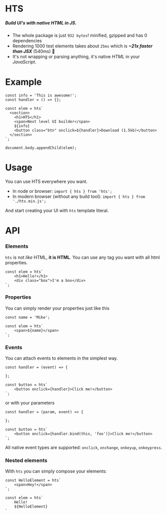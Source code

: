 # **HTS**
##### Build UI's with native HTML in JS.
- The whole package is just `932 bytes`! minified, gzipped and has 0 dependencies
- Rendering 1000 test elements takes about `25ms` which is ***~21x faster than JSX*** (540ms) 🚀
- It's not wrapping or parsing anything, it's native *HTML* in your *JavaScript*.

# Example
```
const info = 'This is awesome!';
const handler = () => {};

const elem = hts`
  <section>
    <h1>HTS</h1>
    <span>Next level UI builder</span>
    ${info}
    <button class="btn" onclick=${handler}>Download (1.5kb)</button>
  </section>
`;

document.body.appendChild(elem);
```

# Usage
You can use HTS everywhere you want.
- In node or browser:
    ```import { hts } from 'hts';```
- In modern browser (without any build tool):
    ```import { hts } from './hts.min.js';```

And start creating your UI with `hts` template literal.

# API
### Elements
`hts` is not *like* HTML, **it is HTML**. You can use any tag you want with all html properties.
```
const elem = hts`
    <h1>Hello!</h1>
    <div class="box">I'm a box</div>
`;
```

### Properties
You can simply render your properties just like this
```
const name = 'Mike';

const elem = hts`
    <span>${name}</span>
`;
```

### Events
You can attach events to elements in the simplest way.
```
const handler = (event) => {
    
};

const button = hts`
    <button onclick={handler}>Click me!</button>
`;
```
or with your parameters
```
const handler = (param, event) => {
    
};

const button = hts`
    <button onclick={handler.bind(this, 'foo')}>Click me!</button>
`;
```
All native event types are supported: `onclick`, `onchange`, `onkeyup`, `onkeypress`.

### Nested elements
With `hts` you can simply compose your elements:
```
const HelloElement = hts`
    <span>Hey!</span>
`;

const elem = hts`
    Hello!
    ${HelloElement}
`
```